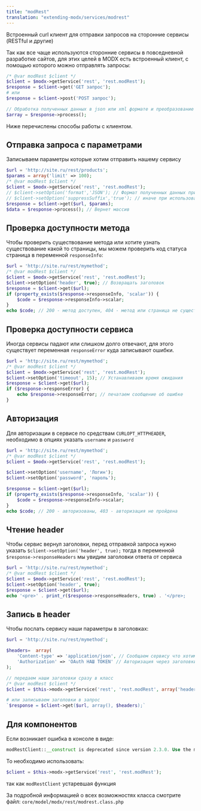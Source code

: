 ```yaml
---
title: "modRest"
translation: "extending-modx/services/modrest"
---
```


Встроенный curl клиент для отправки запросов на сторонние сервисы (RESTful и другие)

Так как все чаще используются сторонние сервисы в повседневной разработке сайтов, для этих целей в MODX есть встроенный клиент, с помощью которого можно отправлять запросы:

```php
/* @var modRest $client */
$client = $modx->getService('rest', 'rest.modRest');
$response = $client->get('GET запрос');
# или
$response = $client->post('POST запрос');

// Обработка полученных данных в json или xml формате и преобразование их в массив
$array = $response->process();
```

Ниже перечислены способы работы с клиентом.

## Отправка запроса c параметрами

Записываем параметры которые хотим отправить нашему сервису

```php
$url = 'http://site.ru/rest/products';
$params = array('limit' => 100);
/* @var modRest $client */
$client = $modx->getService('rest', 'rest.modRest');
// $client->setOption('format','JSON'); // Формат полученных данных принимает json или xml (по умолчанию json) для преобразования в массив
// $client->setOption('suppressSuffix','true'); // иначе при использовании format=json в конец url добавится http://site.ru/method.json
$response = $client->get($url, $params);
$data = $response->process(); // Вернет массив
```

## Проверка доступности метода

Чтобы проверить существование метода или хотите узнать существование какой то страницы, мы можем проверить код статуса страница в переменной `responseInfo`:

```php
$url = 'http://site.ru/rest/mymethod';
/* @var modRest $client */
$client = $modx->getService('rest', 'rest.modRest');
$client->setOption('header', true); // Возвращать заголовок
$response = $client->get($url);
if (property_exists($response->responseInfo, 'scalar')) {
    $code = $response->responseInfo->scalar;
}
echo $code; // 200 - метод доступен, 404 - метод или страница не существует
```

## Проверка доступности сервиса

Иногда сервисы падают или слишком долго отвечают, для этого существует переменная `responseError` куда записывают ошибки.

```php
$url = 'http://site.ru/rest/mymethod';
/* @var modRest $client */
$client = $modx->getService('rest', 'rest.modRest');
$client->setOption('timeout', 15); // Устанавливаем время ожидания
$response = $client->get($url);
if ($response->responseError) {
    echo $response->responseError; // печатаем сообщение об ошибке
}
```

## Авторизация

Для авторизации в сервисе по средствам `CURLOPT_HTTPHEADER`, необходимо в опциях указать `username` и `password`

```php
$url = 'http://site.ru/rest/mymethod';
/* @var modRest $client */
$client = $modx->getService('rest', 'rest.modRest');

$client->setOption('username', 'Логин');
$client->setOption('password', 'пароль');

$response = $client->get($url);
if (property_exists($response->responseInfo, 'scalar')) {
    $code = $response->responseInfo->scalar;
}
echo $code; // 200 - авторизованы, 403 - авторизация не пройдена
```

## Чтение header

Чтобы сервис вернул заголовки, перед отправкой запроса нужно указать `$client->setOption('header', true);` тогда в переменной `$response->responseHeaders` мы увидим заголовки ответа от сервиса

```php
$url = 'http://site.ru/rest/mymethod';
/* @var modRest $client */
$client = $modx->getService('rest', 'rest.modRest');
$client->setOption('header', true);
$response = $client->get($url);
echo '<pre>' . print_r($response->responseHeaders, true) . '</pre>;
```

## Запись в header

Чтобы послать сервису наши параметры в заголовках:

```php
$url = 'http://site.ru/rest/mymethod';

$headers=  array(
    'Content-type' => 'application/json', // Сообщаем сервису что хотим получить ответ в json формате
    'Authorization' => 'OAuth НАШ TOKEN' // Авторизация через заголовки
);

// передаем наши заголовки сразу в класс
/* @var modRest $client */
$client = $this->modx->getService('rest', 'rest.modRest', array('headers' => $headers));

# или записываем заголовки в запрос
`$response = $client->get($url, array(), $headers);`
```

## Для компонентов

Если возникает ошибка в консоле в виде:

```php
modRestClient::__construct is deprecated since version 2.3.0. Use the modRest classes instead.
```

То необходимо использовать:

```php
$client = $this->modx->getService('rest', 'rest.modRest');
```

так как `modRestClient` устаревшая функция

За подробной информацией о всех возможностях класса смотрите файл: `core/model/modx/rest/modrest.class.php`
